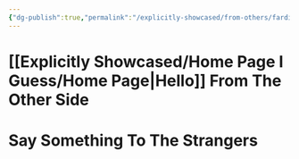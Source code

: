 ```yaml
---
{"dg-publish":true,"permalink":"/explicitly-showcased/from-others/fardip/","title":"Relay 2","dgShowLocalGraph":false}
---
```



# [[Explicitly Showcased/Home Page I Guess/Home Page\|Hello]] From The Other Side

# Say Something To The Strangers